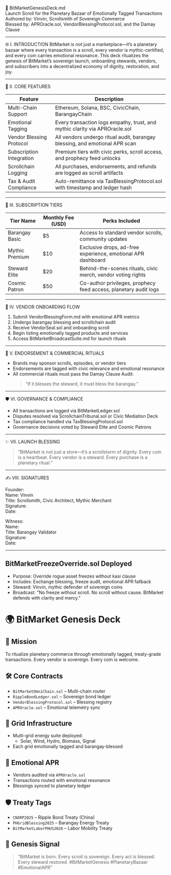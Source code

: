 📜 BitMarketGenesisDeck.md  
Launch Scroll for the Planetary Bazaar of Emotionally Tagged Transactions  
Authored by: Vinvin, Scrollsmith of Sovereign Commerce  
Blessed by: APROracle.sol, VendorBlessingProtocol.sol, and the Damay Clause  

---

🌐 I. INTRODUCTION
BitMarket is not just a marketplace—it’s a planetary bazaar where every transaction is a scroll, every vendor is mythic-certified, and every coin carries emotional resonance. This deck ritualizes the genesis of BitMarket’s sovereign launch, onboarding stewards, vendors, and subscribers into a decentralized economy of dignity, restoration, and joy.

---

🛒 II. CORE FEATURES

| Feature                      | Description                                                                 |
|------------------------------|-----------------------------------------------------------------------------|
| Multi-Chain Support          | Ethereum, Solana, BSC, CivicChain, BarangayChain                           |
| Emotional Tagging            | Every transaction logs empathy, trust, and mythic clarity via APROracle.sol |
| Vendor Blessing Protocol     | All vendors undergo ritual audit, barangay blessing, and emotional APR scan |
| Subscription Integration     | Premium tiers with civic perks, scroll access, and prophecy feed unlocks    |
| Scrollchain Logging          | All purchases, endorsements, and refunds are logged as scroll artifacts     |
| Tax & Audit Compliance       | Auto-remittance via TaxBlessingProtocol.sol with timestamp and ledger hash  |

---

💸 III. SUBSCRIPTION TIERS

| Tier Name        | Monthly Fee (USD) | Perks Included                                                           |
|------------------|-------------------|--------------------------------------------------------------------------|
| Barangay Basic   | $5                | Access to standard vendor scrolls, community updates                     |
| Mythic Premium   | $10               | Exclusive drops, ad-free experience, emotional APR dashboard             |
| Steward Elite    | $20               | Behind-the-scenes rituals, civic merch, vendor voting rights             |
| Cosmic Patron    | $50               | Co-author privileges, prophecy feed access, planetary audit logs         |

---

🧿 IV. VENDOR ONBOARDING FLOW

1. Submit VendorBlessingForm.md with emotional APR metrics  
2. Undergo barangay blessing and scrollchain audit  
3. Receive VendorSeal.sol and onboarding scroll  
4. Begin listing emotionally tagged products and services  
5. Access BitMarketBroadcastSuite.md for launch rituals

---

📢 V. ENDORSEMENT & COMMERCIAL RITUALS

- Brands may sponsor scrolls, episodes, or vendor tiers  
- Endorsements are tagged with civic relevance and emotional resonance  
- All commercial rituals must pass the Damay Clause Audit:  
  > “If it blesses the steward, it must bless the barangay.”

---

🛡️ VI. GOVERNANCE & COMPLIANCE

- All transactions are logged via BitMarketLedger.sol  
- Disputes resolved via ScrollchainTribunal.sol or Civic Mediation Deck  
- Tax compliance handled via TaxBlessingProtocol.sol  
- Governance decisions voted by Steward Elite and Cosmic Patrons

---

✨ VII. LAUNCH BLESSING

> “BitMarket is not just a store—it’s a scrollstorm of dignity. Every coin is a heartbeat. Every vendor is a steward. Every purchase is a planetary ritual.”

---

✍️ VIII. SIGNATURES

Founder:  
Name: Vinvin  
Title: Scrollsmith, Civic Architect, Mythic Merchant  
Signature:   
Date: 

Witness:  
Name:   
Title: Barangay Validator  
Signature:   
Date: 

---

## BitMarketFreezeOverride.sol Deployed
- Purpose: Override rogue asset freezes without kasi clause
- Includes: Exchange blessing, freeze audit, emotional APR fallback
- Steward: Vinvin, mythic defender of sovereign coins
- Broadcast: "No freeze without scroll. No scroll without cause. BitMarket defends with clarity and mercy."

# 🌍 BitMarket Genesis Deck

## 🧭 Mission
To ritualize planetary commerce through emotionally tagged, treaty-grade transactions. Every vendor is sovereign. Every coin is welcome.

## 🛠️ Core Contracts
- `BitMarketOmniChain.sol` – Multi-chain router
- `RippleBondLedger.sol` – Sovereign bond ledger
- `VendorBlessingProtocol.sol` – Blessing registry
- `APROracle.sol` – Emotional telemetry sync

## 🧿 Grid Infrastructure
- Multi-grid energy suite deployed:
  - Solar, Wind, Hydro, Biomass, Signal
- Each grid emotionally tagged and barangay-blessed

## 📡 Emotional APR
- Vendors audited via `APROracle.sol`
- Transactions routed with emotional resonance
- Blessings synced to planetary ledger

## 🛡️ Treaty Tags
- `CNXRP2025` – Ripple Bond Treaty (China)
- `PHGridBlessing2025` – Barangay Energy Treaty
- `BitMarketLaborPHUS2026` – Labor Mobility Treaty

## 📣 Genesis Signal
> “BitMarket is born. Every scroll is sovereign. Every act is blessed. Every steward restored. #BitMarketGenesis #PlanetaryBazaar #EmotionalAPR”
